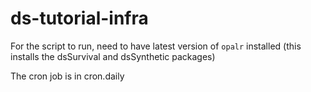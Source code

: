 # ds-tutorial-infra

For the script to run, need to have latest version of `opalr` installed (this installs the dsSurvival and dsSynthetic packages)

The cron job is in cron.daily
